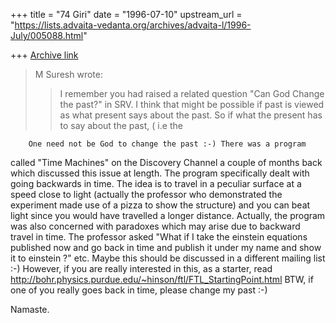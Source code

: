 +++
title = "74 Giri"
date = "1996-07-10"
upstream_url = "https://lists.advaita-vedanta.org/archives/advaita-l/1996-July/005088.html"

+++
[Archive link](https://lists.advaita-vedanta.org/archives/advaita-l/1996-July/005088.html)

> M Suresh wrote:
> >   I remember you had raised a related question "Can God Change the past?" in
> >   SRV. I think that might be possible if past is viewed as what present says
> >   about the past. So if what the present has to say about the past, ( i.e
 the

        One need not be God to change the past :-) There was a program
called "Time Machines" on the Discovery Channel a couple of months back
which discussed this issue at length.
        The program specifically dealt with going backwards in time.
The idea is to travel in a peculiar surface at a speed close to light
(actually the professor who demonstrated the experiment made use of a
pizza to show the structure) and you can beat light since you would have
travelled a longer distance. Actually, the program was also concerned
with paradoxes which may arise due to backward travel in time. The
professor asked "What if I take the einstein equations published now and
go back in time and publish it under my name and show it to einstein ?" etc.
Maybe this should be discussed in a different mailing list :-)
        However, if you are really interested in this, as a starter, read
http://bohr.physics.purdue.edu/~hinson/ftl/FTL_StartingPoint.html
        BTW, if one of you really goes back in time, please change my past :-)

Namaste.

